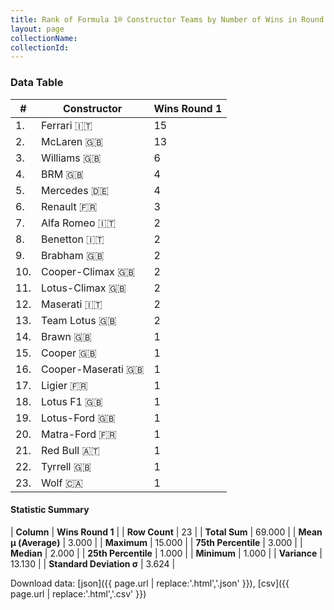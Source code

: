 ```yaml
---
title: Rank of Formula 1® Constructor Teams by Number of Wins in Round 1
layout: page
collectionName: 
collectionId: 
---
```




<canvas id="chart" width="400" height="180"></canvas>
<script>
var data = {
  "labels" : [
    "Ferrari",
    "McLaren",
    "Williams",
    "BRM",
    "Mercedes",
    "Renault",
    "Alfa Romeo",
    "Benetton",
    "Brabham",
    "Cooper-Climax",
    "Lotus-Climax",
    "Maserati",
    "Team Lotus",
    "Brawn",
    "Cooper",
    "Cooper-Maserati",
    "Ligier",
    "Lotus F1",
    "Lotus-Ford",
    "Matra-Ford",
    "Red Bull",
    "Tyrrell",
    "Wolf"
  ],
  "datasets" : [
    {
      "label" : "Wins Round 1",
      "data" : [
        15,
        13,
        6,
        4,
        4,
        3,
        2,
        2,
        2,
        2,
        2,
        2,
        2,
        1,
        1,
        1,
        1,
        1,
        1,
        1,
        1,
        1,
        1
      ],
      "borderColor" : [
        "16191A",
        "0D1D20",
        "082957",
        "444444",
        "D7D7D5",
        "424B52",
        "444444",
        "444444",
        "444444",
        "444444",
        "444444",
        "444444",
        "444444",
        "444444",
        "444444",
        "444444",
        "444444",
        "444444",
        "444444",
        "444444",
        "FDCC2F",
        "444444",
        "444444"
      ],
      "borderWidth" : 1,
      "backgroundColor" : [
        "EB212E",
        "FCA13B",
        "EAE4ED",
        "144D44",
        "18A19B",
        "FDE139",
        "B21827",
        "73C2FB",
        "243F73",
        "273027",
        "025839",
        "C0BEC3",
        "09630C",
        "E2F833",
        "273027",
        "1A2446",
        "0F5DBB",
        "F6CA46",
        "025839",
        "3FB2B3",
        "121D32",
        "274B72",
        "A3805E"
      ]
    }
  ]
};
var options = {
  legend: {
    display: false
  },
  scales: {
    xAxes: [{
      ticks: {
        beginAtZero: true,
        maxRotation: 180,
        display: window.innerWidth > 800
      }
    }],
    yAxes: [{
      ticks: {
        beginAtZero: true
      }
    }]
  },
  onResize: function(chart, size) {
    chart.options.scales.xAxes[0].ticks.display = size.width > 800;
  }
};
var chart = new Chart("chart", {
    data: data,
    type: 'bar',
    options: options
});
</script>



### Data Table

| # | Constructor | Wins Round 1 |
|--|--|--|
| 1. | Ferrari 🇮🇹 | 15 |
| 2. | McLaren 🇬🇧 | 13 |
| 3. | Williams 🇬🇧 | 6 |
| 4. | BRM 🇬🇧 | 4 |
| 5. | Mercedes 🇩🇪 | 4 |
| 6. | Renault 🇫🇷 | 3 |
| 7. | Alfa Romeo 🇮🇹 | 2 |
| 8. | Benetton 🇮🇹 | 2 |
| 9. | Brabham 🇬🇧 | 2 |
| 10. | Cooper-Climax 🇬🇧 | 2 |
| 11. | Lotus-Climax 🇬🇧 | 2 |
| 12. | Maserati 🇮🇹 | 2 |
| 13. | Team Lotus 🇬🇧 | 2 |
| 14. | Brawn 🇬🇧 | 1 |
| 15. | Cooper 🇬🇧 | 1 |
| 16. | Cooper-Maserati 🇬🇧 | 1 |
| 17. | Ligier 🇫🇷 | 1 |
| 18. | Lotus F1 🇬🇧 | 1 |
| 19. | Lotus-Ford 🇬🇧 | 1 |
| 20. | Matra-Ford 🇫🇷 | 1 |
| 21. | Red Bull 🇦🇹 | 1 |
| 22. | Tyrrell 🇬🇧 | 1 |
| 23. | Wolf 🇨🇦 | 1 |

#### Statistic Summary

| **Column** | **Wins Round 1** |
| **Row Count** | 23 |
| **Total Sum** | 69.000 |
| **Mean μ (Average)** | 3.000 |
| **Maximum** | 15.000 |
| **75th Percentile** | 3.000 |
| **Median** | 2.000 |
| **25th Percentile** | 1.000 |
| **Minimum** | 1.000 |
| **Variance** | 13.130 |
| **Standard Deviation σ** | 3.624 |

Download data: [json]({{ page.url | replace:'.html','.json' }}), [csv]({{ page.url | replace:'.html','.csv' }})
